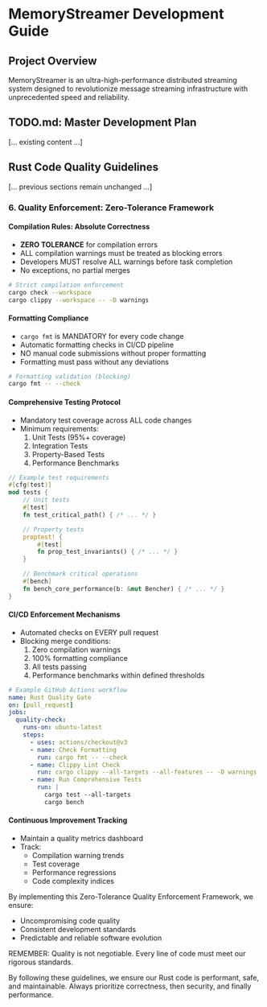 # MemoryStreamer Development Guide
## Project Overview
MemoryStreamer is an ultra-high-performance distributed streaming system designed to revolutionize message streaming infrastructure with unprecedented speed and reliability.

## TODO.md: Master Development Plan
[... existing content ...]

## Rust Code Quality Guidelines

[... previous sections remain unchanged ...]

### 6. Quality Enforcement: Zero-Tolerance Framework

#### Compilation Rules: Absolute Correctness
- **ZERO TOLERANCE** for compilation errors
- ALL compilation warnings must be treated as blocking errors
- Developers MUST resolve ALL warnings before task completion
- No exceptions, no partial merges

```bash
# Strict compilation enforcement
cargo check --workspace
cargo clippy --workspace -- -D warnings
```

#### Formatting Compliance
- `cargo fmt` is MANDATORY for every code change
- Automatic formatting checks in CI/CD pipeline
- NO manual code submissions without proper formatting
- Formatting must pass without any deviations

```bash
# Formatting validation (blocking)
cargo fmt -- --check
```

#### Comprehensive Testing Protocol
- Mandatory test coverage across ALL code changes
- Minimum requirements:
  1. Unit Tests (95%+ coverage)
  2. Integration Tests
  3. Property-Based Tests
  4. Performance Benchmarks

```rust
// Example test requirements
#[cfg(test)]
mod tests {
    // Unit tests
    #[test]
    fn test_critical_path() { /* ... */ }

    // Property tests
    proptest! {
        #[test]
        fn prop_test_invariants() { /* ... */ }
    }

    // Benchmark critical operations
    #[bench]
    fn bench_core_performance(b: &mut Bencher) { /* ... */ }
}
```

#### CI/CD Enforcement Mechanisms
- Automated checks on EVERY pull request
- Blocking merge conditions:
  1. Zero compilation warnings
  2. 100% formatting compliance
  3. All tests passing
  4. Performance benchmarks within defined thresholds

```yaml
# Example GitHub Actions workflow
name: Rust Quality Gate
on: [pull_request]
jobs:
  quality-check:
    runs-on: ubuntu-latest
    steps:
      - uses: actions/checkout@v3
      - name: Check Formatting
        run: cargo fmt -- --check
      - name: Clippy Lint Check
        run: cargo clippy --all-targets --all-features -- -D warnings
      - name: Run Comprehensive Tests
        run: |
          cargo test --all-targets
          cargo bench
```

#### Continuous Improvement Tracking
- Maintain a quality metrics dashboard
- Track:
  - Compilation warning trends
  - Test coverage
  - Performance regressions
  - Code complexity indices

By implementing this Zero-Tolerance Quality Enforcement Framework, we ensure:
- Uncompromising code quality
- Consistent development standards
- Predictable and reliable software evolution

REMEMBER: Quality is not negotiable. Every line of code must meet our rigorous standards.

By following these guidelines, we ensure our Rust code is performant, safe, and maintainable. Always prioritize correctness, then security, and finally performance.